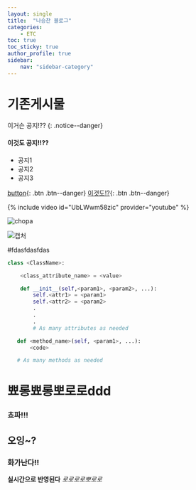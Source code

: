 ```yaml
---
layout: single
title:  "나승찬 블로그"
categories:
    - ETC
toc: true
toc_sticky: true
author_profile: true
sidebar:
    nav: "sidebar-category"
---
```


# 기존게시물

이거슨 공지!??
{: .notice--danger}

<div class="notice--success">
<h4>이것도 공지!!??</h4>
<ul>
    <li>공지1</li>
    <li>공지2</li>
    <li>공지3</li>
</ul>
</div>



[button](https://google.com){: .btn .btn--danger}
[이것도!?](https://google.com){: .btn .btn--danger}

{% include video id="UbLWwm58zic" provider="youtube" %}

![chopa](https://user-images.githubusercontent.com/109573477/204280908-2903569b-1f54-4413-8424-07af2d4635cf.jpg)


![캡처](https://user-images.githubusercontent.com/109573477/203675697-955aa951-dc83-4fe2-8a3a-65795631e71e.PNG)

#fdasfdasfdas

```python
class <ClassName>:

    <class_attribute_name> = <value>

    def __init__(self,<param1>, <param2>, ...):
        self.<attr1> = <param1>
        self.<attr2> = <param2>
        .
        .
        .
        # As many attributes as needed

   def <method_name>(self, <param1>, ...):
       <code>

   # As many methods as needed
```

# 뾰롱뾰롱뽀로로ddd
### 쵸파!!!
## 오잉~?
### 화가난다!!
**실시간으로 반영된다**
*로로로로뽀로로*